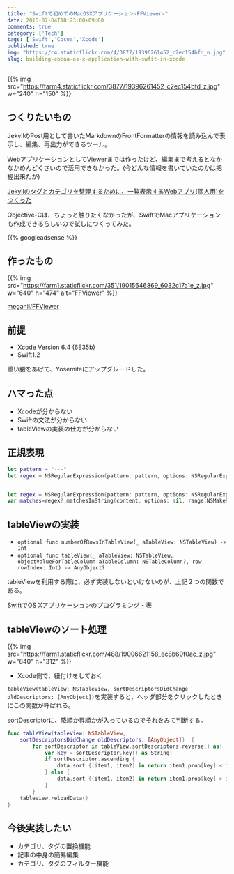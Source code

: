 ```yaml
---
title: "Swiftで初めてのMacOSXアプリケーション-FFViewer-"
date: 2015-07-04T18:23:00+09:00
comments: true
category: ['Tech']
tags: ['Swift','Cocoa','Xcode']
published: true 
img: "https://c4.staticflickr.com/4/3877/19396261452_c2ec154bfd_n.jpg" 
slug: building-cocoa-os-x-application-with-swfit-in-xcode
---
```


{{% img src="https://farm4.staticflickr.com/3877/19396261452_c2ec154bfd_z.jpg" w="240" h="150" %}}

## つくりたいもの

JekyllのPost用として書いたMarkdownのFrontFormatterの情報を読み込んで表示し、編集、再出力ができるツール。


WebアプリケーションとしてViewerまでは作ったけど、編集まで考えるとなかなかめんどくさいので活用できなかった。(今どんな情報を書いていたのかは把握出来たが)

[Jekyllのタグとカテゴリを整理するために、一覧表示するWebアプリ(個人用)をつくった](https://www.meganii.com/blog/2014/12/13/jekyl-front-matter-viewer/)

Objective-Cは、ちょっと触りたくなかったが、SwiftでMacアプリケーションも作成できるらしいので試しにつくってみた。



{{% googleadsense %}}


## 作ったもの

{{% img src="https://farm1.staticflickr.com/351/19015646869_6032c17a1e_z.jpg" w="640" h="474" alt="FFViewer" %}}

[meganii/FFViewer](https://github.com/meganii/FFViewer)


## 前提

- Xcode Version 6.4 (6E35b)
- Swift1.2 

重い腰をあげて、Yosemiteにアップグレードした。


## ハマった点

- Xcodeが分からない
- Swiftの文法が分からない
- tableViewの実装の仕方が分からない


## 正規表現

```swift
let pattern = "---"
let regex = NSRegularExpression(pattern: pattern, options: NSRegularExpressionOptions.CaseInsensitive, error: nil)


let regex = NSRegularExpression(pattern: pattern, options: NSRegularExpressionOptions.CaseInsensitive, error: nil)
var matches=regex?.matchesInString(content, options: nil, range:NSMakeRange(0,  content.length)) as Array<NSTextCheckingResult>

```

## tableViewの実装

- `optional func numberOfRowsInTableView(_ aTableView: NSTableView) -> Int`
- `optional func tableView(_ aTableView: NSTableView, objectValueForTableColumn aTableColumn: NSTableColumn?, row rowIndex: Int) -> AnyObject?`

tableViewを利用する際に、必ず実装しないといけないのが、上記２つの関数である。

[SwiftでOS Xアプリケーションのプログラミング - 表](http://www.ne.jp/asahi/room/kuro/programmingTable.html)


## tableViewのソート処理

{{% img src="https://farm1.staticflickr.com/488/19006621158_ec8b60f0ac_z.jpg" w="640" h="312" %}}


- Xcode側で、紐付けをしておく

`tableView(tableView: NSTableView, sortDescriptorsDidChange oldDescriptors: [AnyObject])`を実装すると、ヘッダ部分をクリックしたときにこの関数が呼ばれる。


sortDescriptorに、降順か昇順かが入っているのでそれをみて判断する。

```swift
func tableView(tableView: NSTableView,
    sortDescriptorsDidChange oldDescriptors: [AnyObject])  {
        for sortDescriptor in tableView.sortDescriptors.reverse() as! [NSSortDescriptor] {
            var key = sortDescriptor.key() as String!
            if sortDescriptor.ascending {
                data.sort {(item1, item2) in return item1.prop[key] < item2.prop[key]}
            } else {
                data.sort {(item1, item2) in return item1.prop[key] > item2.prop[key]}
            }
        }
    tableView.reloadData()
}
```

## 今後実装したい

- カテゴリ、タグの置換機能
- 記事の中身の簡易編集
- カテゴリ、タグのフィルター機能
